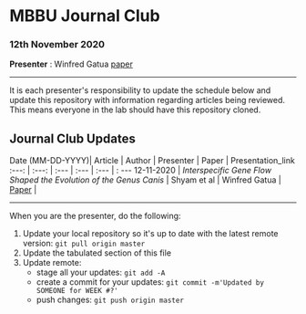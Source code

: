 # MBBU Journal Club

### 12th November 2020
**Presenter** : Winfred Gatua
[paper](https://www.sciencedirect.com/science/article/pii/S0960982218311254)

---

It is each presenter's responsibility to update the schedule below and update this repository with information regarding articles being reviewed. This means everyone in the lab should have this repository cloned.

Journal Club Updates
---
Date (MM-DD-YYYY)| Article | Author | Presenter | Paper | Presentation_link
:---: | :---: | :--- | :--- | :--- | : ---
12-11-2020 | *Interspecific Gene Flow Shaped the Evolution of the Genus Canis* | Shyam et al | Winfred Gatua | [Paper](https://www.sciencedirect.com/science/article/pii/S0960982218311254) |

---

When you are the presenter, do the following:
 1. Update your local repository so it's up to date with the latest remote version: `git pull origin master`
 2. Update the tabulated section of this file
 3. Update remote:
      - stage all your updates: `git add -A`
      - create a commit for your updates: `git commit -m'Updated by SOMEONE for WEEK #?'`
      - push changes: `git push origin master`
